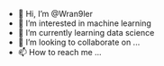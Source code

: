 - 👋 Hi, I’m @Wran9ler
- 👀 I’m interested in machine learning
- 🌱 I’m currently learning data science 
- 💞️ I’m looking to collaborate on ...
- 📫 How to reach me ...

<!---
Wran9ler/Wran9ler is a ✨ special ✨ repository because its `README.md` (this file) appears on your GitHub profile.
You can click the Preview link to take a look at your changes.
--->
